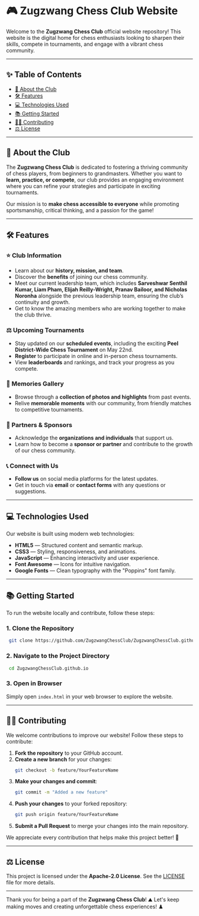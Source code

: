 # 🎮 Zugzwang Chess Club Website

Welcome to the **Zugzwang Chess Club** official website repository! This website is the digital home for chess enthusiasts looking to sharpen their skills, compete in tournaments, and engage with a vibrant chess community.

---

## ✨ Table of Contents
- [🔄 About the Club](#-about-the-club)
- [🛠️ Features](#-features)
- [💻 Technologies Used](#-technologies-used)
- [📚 Getting Started](#-getting-started)
- [👨‍💼 Contributing](#-contributing)
- [⚖️ License](#-license)

---

## 🔄 About the Club
The **Zugzwang Chess Club** is dedicated to fostering a thriving community of chess players, from beginners to grandmasters. Whether you want to **learn, practice, or compete**, our club provides an engaging environment where you can refine your strategies and participate in exciting tournaments.

Our mission is to **make chess accessible to everyone** while promoting sportsmanship, critical thinking, and a passion for the game!

---

## 🛠️ Features

### ⭐ Club Information
- Learn about our **history, mission, and team**.
- Discover the **benefits** of joining our chess community.
- Meet our current leadership team, which includes **Sarveshwar Senthil Kumar, Liam Pham, Elijah Reilly-Wright, Pranav Bailoor, and Nicholas Noronha** alongside the previous leadership team, ensuring the club’s continuity and growth.
- Get to know the amazing members who are working together to make the club thrive.

### ⚖️ Upcoming Tournaments
- Stay updated on our **scheduled events**, including the exciting **Peel District-Wide Chess Tournament** on May 22nd.
- **Register** to participate in online and in-person chess tournaments.
- View **leaderboards** and rankings, and track your progress as you compete.

### 📸 Memories Gallery
- Browse through a **collection of photos and highlights** from past events.
- Relive **memorable moments** with our community, from friendly matches to competitive tournaments.

### 👥 Partners & Sponsors
- Acknowledge the **organizations and individuals** that support us.
- Learn how to become a **sponsor or partner** and contribute to the growth of our chess community.

### 📞 Connect with Us
- **Follow us** on social media platforms for the latest updates.
- Get in touch via **email** or **contact forms** with any questions or suggestions.


---

## 💻 Technologies Used
Our website is built using modern web technologies:
- **HTML5** — Structured content and semantic markup.
- **CSS3** — Styling, responsiveness, and animations.
- **JavaScript** — Enhancing interactivity and user experience.
- **Font Awesome** — Icons for intuitive navigation.
- **Google Fonts** — Clean typography with the "Poppins" font family.

---

## 📚 Getting Started
To run the website locally and contribute, follow these steps:

### 1. Clone the Repository
```sh
 git clone https://github.com/ZugzwangChessClub/ZugzwangChessClub.github.io.git
```

### 2. Navigate to the Project Directory
```sh
 cd ZugzwangChessClub.github.io
```

### 3. Open in Browser
Simply open `index.html` in your web browser to explore the website.

---

## 👨‍💼 Contributing
We welcome contributions to improve our website! Follow these steps to contribute:

1. **Fork the repository** to your GitHub account.
2. **Create a new branch** for your changes:
   ```sh
   git checkout -b feature/YourFeatureName
   ```
3. **Make your changes and commit**:
   ```sh
   git commit -m "Added a new feature"
   ```
4. **Push your changes** to your forked repository:
   ```sh
   git push origin feature/YourFeatureName
   ```
5. **Submit a Pull Request** to merge your changes into the main repository.

We appreciate every contribution that helps make this project better! 🌟

---

## ⚖️ License
This project is licensed under the **Apache-2.0 License**. See the [LICENSE](LICENSE) file for more details.

---

Thank you for being a part of the **Zugzwang Chess Club**! ⛰️ Let's keep making moves and creating unforgettable chess experiences! ♟️

